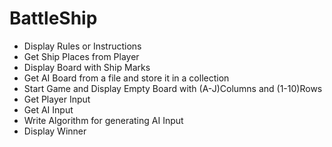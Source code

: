 # BattleShip
* Display Rules or Instructions
* Get Ship Places from Player
* Display Board with Ship Marks
* Get AI Board from a file and store it in a collection
* Start Game and Display Empty Board with (A-J)Columns and (1-10)Rows
* Get Player Input
* Get AI Input
* Write Algorithm for generating AI Input 
* Display Winner

